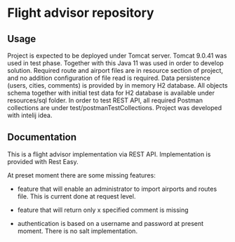 # Flight advisor repository

## Usage

Project is expected to be deployed under Tomcat server. Tomcat 9.0.41 was
used in test phase. Together with this Java 11 was used in order to develop
solution. 
Required route and airport files are in resource section of project, and no 
addition configuration of file read is required.
Data persistence (users, cities, comments) is provided by in memory H2 database.
All objects schema together with initial test data for H2 database is available
under resources/sql folder.
In order to test REST API, all required Postman collections are under
test/postmanTestCollections.
Project was developed with intelij idea.

## Documentation

This is a flight advisor implementation via REST API. Implementation is 
provided with Rest Easy. 

At preset moment there are some missing features:
* feature that will enable an administrator to import airports and routes file. This
is current done at request level.
  
* feature that will return only x specified comment is missing
* authentication is based on a username and password at present moment. There is no 
salt implementation.